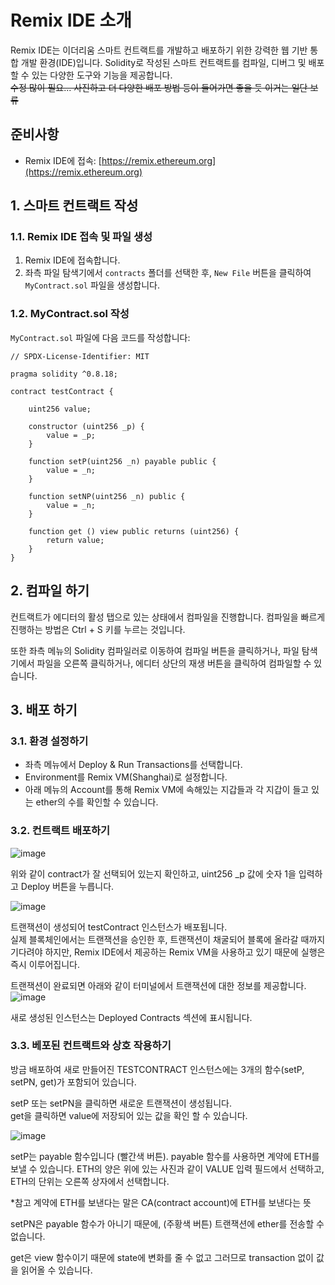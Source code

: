 # Remix IDE 소개 
Remix IDE는 이더리움 스마트 컨트랙트를 개발하고 배포하기 위한 강력한 웹 기반 통합 개발 환경(IDE)입니다. Solidity로 작성된 스마트 컨트랙트를 컴파일, 디버그 및 배포할 수 있는 다양한 도구와 기능을 제공합니다.  
~~수정 많이 필요... 사진하고 더 다양한 배포 방법 등이 들어가면 좋을 듯 이거는 일단 보류~~

## 준비사항

- Remix IDE에 접속: [https://remix.ethereum.org](https://remix.ethereum.org)

## 1. 스마트 컨트랙트 작성

### 1.1. Remix IDE 접속 및 파일 생성

1. Remix IDE에 접속합니다.
2. 좌측 파일 탐색기에서 `contracts` 폴더를 선택한 후, `New File` 버튼을 클릭하여 `MyContract.sol` 파일을 생성합니다.

### 1.2. MyContract.sol 작성

`MyContract.sol` 파일에 다음 코드를 작성합니다:

```solidity
// SPDX-License-Identifier: MIT

pragma solidity ^0.8.18;

contract testContract {

    uint256 value;

    constructor (uint256 _p) {
        value = _p;
    }

    function setP(uint256 _n) payable public {
        value = _n;
    }

    function setNP(uint256 _n) public {
        value = _n;
    }

    function get () view public returns (uint256) {
        return value;
    }
}
```
## 2. 컴파일 하기 

컨트랙트가 에디터의 활성 탭으로 있는 상태에서 컴파일을 진행합니다.
컴파일을 빠르게 진행하는 방법은 Ctrl + S 키를 누르는 것입니다.

또한 좌측 메뉴의 Solidity 컴파일러로 이동하여 컴파일 버튼을 클릭하거나, 파일 탐색기에서 파일을 오른쪽 클릭하거나,
에디터 상단의 재생 버튼을 클릭하여 컴파일할 수 있습니다.

## 3. 배포 하기 

### 3.1. 환경 설정하기 

 - 좌측 메뉴에서 Deploy & Run Transactions를 선택합니다.  
 - Environment를 Remix VM(Shanghai)로 설정합니다.  
 - 아래 메뉴의 Account를 통해 Remix VM에 속해있는 지갑들과 각 지갑이 들고 있는 ether의 수를 확인할 수 있습니다. 


### 3.2. 컨트랙트 배포하기

![image](https://github.com/Joon2000/Solidity-modules/assets/87323564/744a4e5c-d08f-415d-8ab7-5fb1a3787816)

위와 같이 contract가 잘 선택되어 있는지 확인하고, uint256 _p 값에 숫자 1을 입력하고 Deploy 버튼을 누릅니다. 


![image](https://github.com/Joon2000/Solidity-modules/assets/87323564/5b6202f4-3c59-4631-9b1c-275905ed19c5)

트랜잭션이 생성되어 testContract 인스턴스가 배포됩니다.  
실제 블록체인에서는 트랜잭션을 승인한 후, 트랜잭션이 채굴되어 블록에 올라갈 때까지 기다려야 하지만, Remix IDE에서 제공하는 Remix VM을 사용하고 있기 때문에 실행은 즉시 이루어집니다.

트랜잭션이 완료되면 아래와 같이 터미널에서 트랜잭션에 대한 정보를 제공합니다.
![image](https://github.com/Joon2000/Solidity-modules/assets/87323564/68f7bb3c-389b-46a0-960a-79c697e073b3)

새로 생성된 인스턴스는 Deployed Contracts 섹션에 표시됩니다.


### 3.3. 베포된 컨트랙트와 상호 작용하기 

방금 배포하여 새로 만들어진 TESTCONTRACT  인스턴스에는 3개의 함수(setP, setPN, get)가 포함되어 있습니다.  

setP 또는 setPN을 클릭하면 새로운 트랜잭션이 생성됩니다.  
get을 클릭하면 value에 저장되어 있는 값을 확인 할 수 있습니다.  

![image](https://github.com/Joon2000/Solidity-modules/assets/87323564/9bb42899-de6f-4309-b398-5e7194a851d7)


setP는 payable 함수입니다 (빨간색 버튼). payable 함수를 사용하면 계약에 ETH를 보낼 수 있습니다. ETH의 양은 위에 있는 사진과 같이 VALUE 입력 필드에서 선택하고, ETH의 단위는 오른쪽 상자에서 선택합니다.  

*참고 계약에 ETH를 보낸다는 말은 CA(contract account)에 ETH를 보낸다는 뜻
  
setPN은 payable 함수가 아니기 때문에, (주황색 버튼) 트랜잭션에 ether를 전송할 수 없습니다.  

get은 view 함수이기 때문에 state에 변화를 줄 수 없고 그러므로 transaction 없이 값을 읽어올 수 있습니다. 
